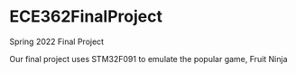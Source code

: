 # ECE362FinalProject

Spring 2022 Final Project

Our final project uses STM32F091 to emulate the popular game, Fruit Ninja
